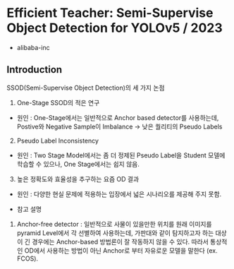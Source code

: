 # Efficient Teacher: Semi-Supervise Object Detection for YOLOv5 / 2023

* alibaba-inc


## Introduction

SSOD(Semi-Supervise Object Detection)의 세 가지 논점

1. One-Stage SSOD의 적은 연구

- 원인 : One-Stage에서는 일반적으로 Anchor based detector를 사용하는데, Postive와 Negative Sample이 Imbalance -> 낮은 퀄리티의 Pseudo Labels

2. Pseudo Label Inconsistency

- 원인 : Two Stage Model에서는 좀 더 정제된 Pseudo Label을 Student 모델에 학습할 수 있으나, One Stage에서는 쉽지 않음.

3. 높은 정확도와 효율성을 추구하는 요즘 OD 결과

- 원인 : 다양한 현실 문제에 적용하는 입장에서 넓은 시나리오를 제공해 주지 못함.



* 참고 설명
1) Anchor-free detector : 일반적으로 사물이 있을만한 위치를 원래 이미지를 pyramid Level에서 각 선별하여 사용하는데, 가판대와 같이 탐지하고자 하는 대상이 긴 경우에는 Anchor-based 방법론이 잘 작동하지 않을 수 있다. 따라서 통상적인 OD에서 사용하는 방법이 아닌 Anchor로 부터 자유로운 모델을 말한다 (ex. FCOS).
